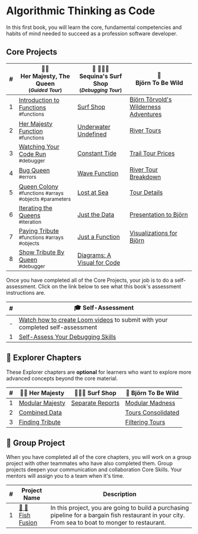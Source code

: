 # Algorithmic Thinking as Code

In this first book, you will learn the core, fundamental competencies and habits of mind needed to succeed as a profession software developer.

## Core Projects

| #   | 👸🏽 <br/> Her Majesty, The Queen <br/><sub>(_Guided Tour_)</sub>  | 🌊 🏄🏾‍♂️ <br/> Sequina's Surf Shop <br/><sub>(_Debugging Tour_)</sub> | 🐻 <br/> Björn To Be Wild |
| --- | --- | --- | --- |
| 1   | [Introduction to Functions](./chapters/QUEEN_INTRO.md) <br/> <sub style="font-size:0.85rem;">#functions</sub>  | [Surf Shop](./chapters/SURF_INTRO.md)   | [Björn Tôrvold's Wilderness Adventures](./chapters/BJORN_INTRO.md) |
| 2   | [Her Majesty Function](./chapters/QUEEN_HAIL.md) <br/> <sub style="font-size:0.85rem;">#functions</sub>                            | [Underwater Undefined](./chapters/SURF_UNDEFINED.md)               | [River Tours](./chapters/BJORN_RIVERS.md)                          |
| 3   | [Watching Your Code Run](./chapters/QUEEN_DEBUGGER.md) <br/> <sub style="font-size:0.85rem;">#debugger</sub>                       | [Constant Tide](./chapters/SURF_CONST.md)                          | [Trail Tour Prices](./chapters/BJORN_PRICE_RANGES.md)              |
| 4   | [Bug Queen](./chapters/QUEEN_ERRORS.md) <br/> <sub style="font-size:0.85rem;">#errors</sub>                                        | [Wave Function](./chapters/SURF_NOT_A_FUNCTION.md)                 | [River Tour Breakdown](./chapters/BJORN_RIVER_PRICE_RANGES.md)     |
| 5   | [Queen Colony](./chapters/QUEEN_COLLECTION.md) <br/> <sub style="font-size:0.85rem;">#functions #arrays #objects #parameters</sub> | [Lost at Sea](./chapters/SURF_ARRAY_PROPERTIES.md)                 | [Tour Details](./chapters/BJORN_TOUR_DETAILS.md)                   |
| 6   | [Iterating the Queens](./chapters/QUEEN_ITERATION.md) <br/> <sub style="font-size:0.85rem;">#iteration</sub> | [Just the Data](./chapters/SURF_DATA_MODULE.md) | [Presentation to Björn](./chapters/BJORN_CLEANUP.md) |
| 7   | [Paying Tribute](./chapters/QUEEN_TRIBUTE.md) <br/> <sub style="font-size:0.85rem;">#functions #arrays #objects</sub> | [Just a Function](./chapters/SURF_FUNCTIONS_MODULE.md) | [Visualizations for Björn](./chapters/BJORN_DIAGRAM.md) |
| 8   | [Show Tribute By Queen](./chapters/QUEEN_QUEEN_TRIBUTE.md) <br/> <sub style="font-size:0.85rem;">#debugger</sub> | [Diagrams: A Visual for Code](./chapters/SURF_DIAGRAM.md) |  |

Once you have completed all of the Core Projects, your job is to do a self-assessment. Click on the link below to see what this book's assessment instructions are.

| #   | 🎓 Self-Assessment  |
| --- | ---- |
| -   | <a href="https://app.screencastify.com/v3/watch/NlYEfYdSHJrwFeB0GQqN" target="_blank">Watch how to create Loom videos</a> to submit with your completed self-assessment |
| 1   | [Self-Assess Your Debugging Skills](./chapters/DEBUGGER_ASSESSMENT.md) |

## 🧭 Explorer Chapters

These Explorer chapters are **optional** for learners who want to explore more advanced concepts beyond the core material.

| #   | 👸🏽 Her Majesty  | 🏄🏾‍♂️ Surf Shop | 🐻 Björn To Be Wild |
| --- | --- | --- | --- |
| 1   | [Modular Majesty](./chapters/QUEEN_EC_MODULAR.md) | [Separate Reports](./chapters/SURF_EC_MODULAR.md) | [Modular Madness](./chapters/BJORN_MODULE_MADNESS.md) |
| 2   | [Combined Data](./chapters/QUEEN_EC_DATABASE.md)  |  | [Tours Consolidated](./chapters/BJORN_DATABASEmd) |
| 3   | [Finding Tribute](./chapters/QUEEN_EC_ARRAY_FIND.md) |  | [Filtering Tours](./chapters/BJORN_ARRAY_FIND.md) |

## 🔐 Group Project

When you have completed all of the core chapters, you will work on a group project with other teammates who have also completed them. Group projects deepen your communication and collaboration Core Skills. Your mentors will assign you to a team when it's time.

| #   | Project Name | Description |
| --- | --- | --- |
| 1   | [🐡 🍣 <br/> Fish Fusion](../projects/tier-1/fish-fusion/README.md) | In this project, you are going to build a purchasing pipeline for a bargain fish restaurant in your city. From sea to boat to monger to restaurant. |
